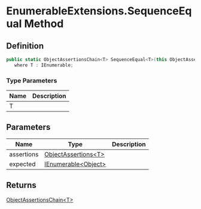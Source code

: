 # EnumerableExtensions.SequenceEqual Method
## Definition

```c#
public static ObjectAssertionsChain<T> SequenceEqual<T>(this ObjectAssertions<T> assertions, params IEnumerable<object> expected)
   where T : IEnumerable;
```

### Type Parameters

| Name | Description |
| ---- | ----------- |
| T |  |

## Parameters

| Name | Type | Description |
| ---- | ---- | ----------- |
| assertions | [ObjectAssertions&lt;T&gt;](MrKWatkins.Assertions.ObjectAssertions-1.md) |  |
| expected | [IEnumerable&lt;Object&gt;](https://learn.microsoft.com/en-gb/dotnet/api/System.Collections.Generic.IEnumerable-1) |  |

## Returns

[ObjectAssertionsChain&lt;T&gt;](MrKWatkins.Assertions.ObjectAssertionsChain-1.md)
